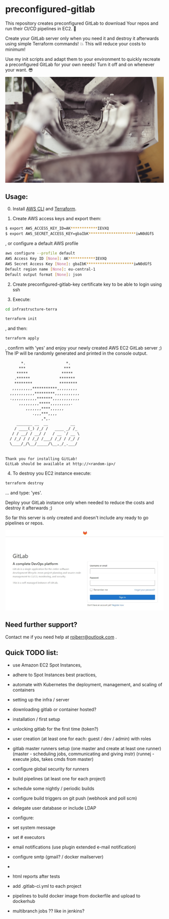 # preconfigured-gitlab

This repository creates preconfigured GitLab to download Your repos and run their CI/CD pipelines in EC2. 🔨

Create your GitLab server only when you need it and destroy it afterwards using simple Terraform commands! 💥
This will reduce your costs to minimum!

Use my init scripts and adapt them to your environment to quickly recreate a preconfigured GitLab for your own needs! Turn it off and on whenever your want. 😎

![Foto von Life Of Pix - Fliessender Zement](./img/readme-cement.jpg)

## Usage:

0. Install [AWS CLI](https://docs.aws.amazon.com/cli/latest/userguide/getting-started-install.html) and [Terraform](https://learn.hashicorp.com/tutorials/terraform/install-cli).

1. Create AWS access keys and export them:

```bash
$ export AWS_ACCESS_KEY_ID=AK************IEVXQ
$ export AWS_SECRET_ACCESS_KEY=gbaIbK*********************iwN0dGfS
```

, or configure a default AWS profile

```bash
aws configure --profile default
AWS Access Key ID [None]: AK************IEVXQ
AWS Secret Access Key [None]: gbaIbK*********************iwN0dGfS
Default region name [None]: eu-central-1
Default output format [None]: json
```

2. Create preconfigured-gitlab-key certificate key to be able to login using ssh

3. Execute:

```bash
cd infrastructure-terra
```

```bash
terraform init
```

, and then:

```bash
terraform apply
```

, confirm with 'yes' and enjoy your newly created AWS EC2 GitLab server ;) The IP will be randomly generated and printed in the console output.

```
       *.                  *.
      ***                 ***
     *****               *****
    .******             *******
    ********            ********
   ,,,,,,,,,***********,,,,,,,,,
  ,,,,,,,,,,,*********,,,,,,,,,,,
  .,,,,,,,,,,,*******,,,,,,,,,,,,
      ,,,,,,,,,*****,,,,,,,,,.
         ,,,,,,,****,,,,,,
            .,,,***,,,,
                ,*,.
     _______ __  __          __
    / ____(_) /_/ /   ____ _/ /_
   / / __/ / __/ /   / __ `/ __ \
  / /_/ / / /_/ /___/ /_/ / /_/ /
  \____/_/\__/_____/\__,_/_.___/


Thank you for installing GitLab!
GitLab should be available at http://<random-ip>/
```

4. To destroy you EC2 instance execute:

```bash
terraform destroy
```

... and type: 'yes'.

Deploy your GitLab instance only when needed to reduce the costs and destroy it afterwards ;)

So far this server is only created and doesn't include any ready to go pipelines or repos.

![GitLab welcoming screen](./img/welcoming-screen.jpg)

## Need further support?

Contact me if you need help at rojberr@outlook.com .

## Quick TODO list:

- use Amazon EC2 Spot Instances,
- adhere to Spot Instances best practices,
- automate with Kubernetes the deployment, management, and scaling of containers

- setting up the infra / server
- downloading gitlab or container hosted?
- installation / first setup
- unlocking gitlab for the first time (token?)
- user creation (at least one for each: guest / dev / admin) with roles
- gitlab master runners setup (one master and create at least one runner)
  (master - scheduling jobs, communicating and giving instr)
  (runnej - execute jobs, takes cmds from master)
- configure global security for runners

- build pipelines (at least one for each project)
- schedule some nightly / periodic builds

- configure build triggers on git push
  (webhook and poll scm)

- delegate user database or include LDAP

- configure:
- set system message
- set # executors
- email notifications (use plugin extended e-mail notification)
- configure smtp (gmail? / docker mailserver)
-
- html reports after tests

- add .gitlab-ci.yml to each project

- pipelines to build docker image from dockerfile and upload to dockerhub

- multibranch jobs ?? like in jenkins?
